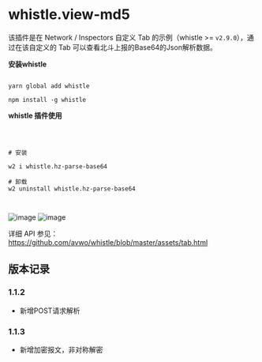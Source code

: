 # whistle.view-md5


该插件是在 Network / Inspectors 自定义 Tab 的示例（whistle >= `v2.9.0`），通过在该自定义的 Tab 可以查看北斗上报的Base64的Json解析数据。



**安装whistle**

```

yarn global add whistle 

npm install -g whistle

```



**whistle 插件使用**

```



# 安装

w2 i whistle.hz-parse-base64  

# 卸载
w2 uninstall whistle.hz-parse-base64  



```

![image](https://learn-front-end.oss-cn-beijing.aliyuncs.com/index/image-20220210111224727.png)
![image](https://learn-front-end.oss-cn-beijing.aliyuncs.com/index/image-20220210111201091.png)



详细 API 参见：https://github.com/avwo/whistle/blob/master/assets/tab.html


## 版本记录

### 1.1.2

* 新增POST请求解析

### 1.1.3
* 新增加密报文，非对称解密
